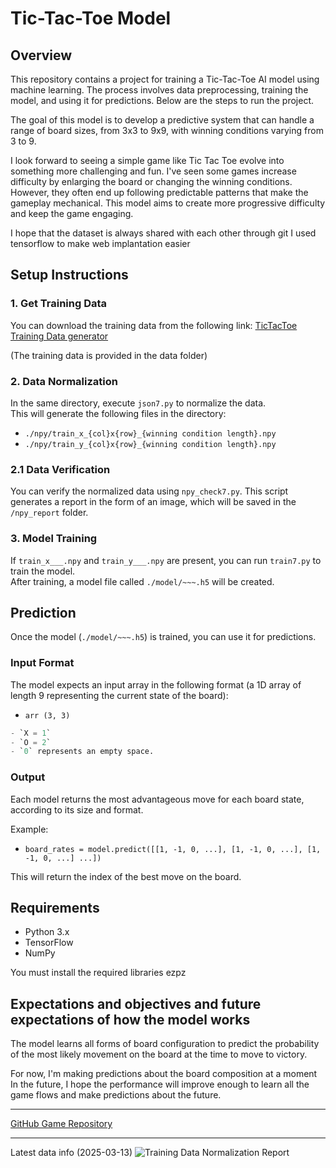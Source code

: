 # Tic-Tac-Toe Model

## Overview
This repository contains a project for training a Tic-Tac-Toe AI model using machine learning. The process involves data preprocessing, training the model, and using it for predictions. Below are the steps to run the project.

The goal of this model is to develop a predictive system that can handle a range of board sizes, from 3x3 to 9x9, with winning conditions varying from 3 to 9.

I look forward to seeing a simple game like Tic Tac Toe evolve into something more challenging and fun. I've seen some games increase difficulty by enlarging the board or changing the winning conditions. However, they often end up following predictable patterns that make the gameplay mechanical. This model aims to create more progressive difficulty and keep the game engaging.

I hope that the dataset is always shared with each other through git
I used tensorflow to make web implantation easier


## Setup Instructions

### 1. Get Training Data
You can download the training data from the following link:
[TicTacToe Training Data generator](https://smallbrain-labo.work/game/train/tictactoe)

(The training data is provided in the data folder)

### 2. Data Normalization
In the same directory, execute `json7.py` to normalize the data.  
This will generate the following files in the directory:

- `./npy/train_x_{col}x{row}_{winning condition length}.npy`
- `./npy/train_y_{col}x{row}_{winning condition length}.npy`

### 2.1 Data Verification
You can verify the normalized data using `npy_check7.py`. This script generates a report in the form of an image, which will be saved in the `/npy_report` folder.


### 3. Model Training
If `train_x___.npy` and `train_y___.npy` are present, you can run `train7.py` to train the model.  
After training, a model file called `./model/~~~.h5` will be created.

## Prediction

Once the model (`./model/~~~.h5`) is trained, you can use it for predictions.

### Input Format
The model expects an input array in the following format (a 1D array of length 9 representing the current state of the board):
- `arr (3, 3)`

```python
- `X = 1`
- `O = 2`
- `0` represents an empty space.
```


### Output
Each model returns the most advantageous move for each board state, according to its size and format.

Example:

- `board_rates = model.predict([[1, -1, 0, ...], [1, -1, 0, ...], [1, -1, 0, ...] ...])`

This will return the index of the best move on the board.

## Requirements

- Python 3.x
- TensorFlow
- NumPy

You must install the required libraries ezpz


## Expectations and objectives and future expectations of how the model works
The model learns all forms of board configuration to predict the probability of the most likely movement on the board at the time to move to victory.

For now, I'm making predictions about the board composition at a moment
In the future, I hope the performance will improve enough to learn all the game flows and make predictions about the future.

------
[GitHub Game Repository](https://github.com/taxi-tabby/tictactoe-ai-game)




------------------
Latest data info (2025-03-13)
![Training Data Normalization Report](./npy_report/npy_report_20250313_005721.png)


